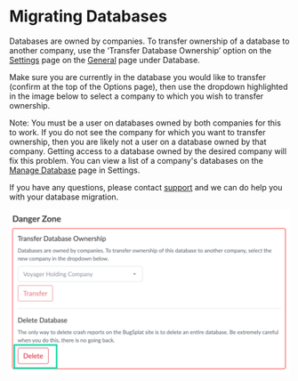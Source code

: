 # Migrating Databases

Databases are owned by companies. To transfer ownership of a database to another company, use the ‘Transfer Database Ownership’ option on the [Settings](https://app.bugsplat.com/v2/database) page on the [General](https://app.bugsplat.com/v2/database) page under Database.

Make sure you are currently in the database you would like to transfer (confirm at the top of the Options page), then use the dropdown highlighted in the image below to select a company to which you wish to transfer ownership.

Note: You must be a user on databases owned by both companies for this to work. If you do not see the company for which you want to transfer ownership, then you are likely not a user on a database owned by that company. Getting access to a database owned by the desired company will fix this problem. You can view a list of a company's databases on the [Manage Database](https://app.bugsplat.com/v2/company/databases) page in Settings.

If you have any questions, please contact [support](mailto:support@bugsplat.com) and we can do help you with your database migration.

![](<../../.gitbook/assets/settings-delete-database (1).png>)
